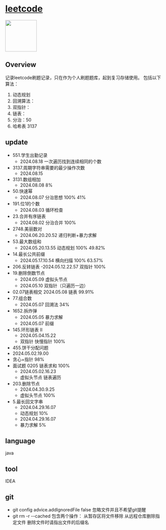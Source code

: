 # [leetcode](https://leetcode.cn/)

<img src="https://th.bing.com/th/id/R.fc72ca4bf7062065634d943eb9e3a5ab?rik=QKkQ1hnasxs2kg&riu=http%3a%2f%2fjuzertech.com%2fwp-content%2fuploads%2f2021%2f06%2fLeetCode.jpg&ehk=yARv%2feQyixEo9ORz%2bJB5LiVHNQ48zwqt%2bgc3yLtxyLo%3d&risl=&pid=ImgRaw&r=0" width="100" height="100">


## Overview
记录leetcode刷题记录，只在作为个人刷题题库，起到复习存储使用。
包括以下算法：
1. 动态规划
2. 回溯算法：
3. 双指针：
4. 链表：
5. 分治：50 
6. 哈希表 3137

## update
- 551.学生出勤记录
  - 2024.08.18 一次遍历找到连续相同的个数
- 3137.周期字符串需要的最少操作次数
  - 2024.08.15 
- 3131.数组相加
  - 2024.08.08 8%
- 50.快速幂
  - 2024.08.07 分治思想 100% 41%
- 191.位1的个数
  - 2024.08.03 循环检查
- 23.合并有序链表
  - 2024.08.02 分治合并 100%
- 2748.美丽数对
  - 2024.06.20.20.52 递归判断+暴力求解
- 53.最大数组和
  - 2024.05.20.13.55 动态规划 100% 49.82%
- 14.最长公共前缀
  - 2024.05.17.10.54 横向扫描 100% 63.57%
- 206.反转链表
  -2024.05.12.22.57 双指针 100%
- 19.删除倒数节点
  - 2024.05.09 虚拟头节点
  - 2024.05.10 双指针（只遍历一边）
- 02.07链表相交
  2024.05.08 链表 99.91%
- 77.组合数
  - 2024.05.07 回溯法 34%
- 1652.拆炸弹
  - 2024.05.05 暴力求解
  - 2024.05.07 前缀
- 145.环形链表 II
  - 2024.05.04.15.22
  - 双指针 快慢指针 100%
-  455.饼干分配问题
  - 2024.05.02.19.00
  - 贪心+指针 98%
- 面试题 0205 链表求和 100%
  - 2024.05.02.16.23
  - 虚拟头节点 链表遍历
- 203.删除节点
  - 2024.04.30.9.25
  - 虚拟头节点 100%
- 5.最长回文字串
  - 2024.04.29.16.07
  - 动态规划  10%
  - 2024.04.29.16.07
  - 暴力求解  5%
## language
java
## tool
IDEA

## git
- git config advice.addIgnoredFile false 忽略文件并且不希望git提醒
- git rm -r --cached  包含两个操作： 从暂存区将文件移除 从远程仓库删除指定文件 删除文件时请指出文件的后缀名
